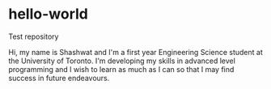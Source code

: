 # hello-world
Test repository

Hi, my name is Shashwat and I'm a first year Engineering Science student at the University of Toronto. I'm developing my skills in advanced level programming and I wish to learn as much as I can so that I may find success in future endeavours.
